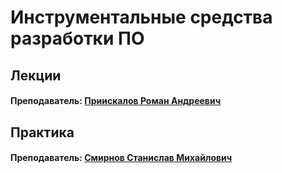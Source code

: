 # Инструментальные средства разработки ПО

## Лекции

#### Преподаватель: [Приискалов Роман Андреевич](https://isu.ifmo.ru/pls/apex/f?p=2143:3:111244859593082::NO::PID:182638)

## Практика

#### Преподаватель: [Смирнов Станислав Михайлович](https://isu.ifmo.ru/pls/apex/f?p=2143:3:111244859593082::NO::PID:241783)

